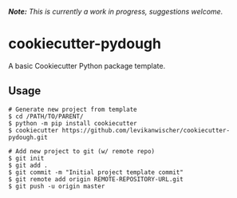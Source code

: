 _**Note:** This is currently a work in progress, suggestions welcome._

# cookiecutter-pydough
A basic Cookiecutter Python package template.


## Usage
```
# Generate new project from template
$ cd /PATH/TO/PARENT/
$ python -m pip install cookiecutter
$ cookiecutter https://github.com/levikanwischer/cookiecutter-pydough.git

# Add new project to git (w/ remote repo)
$ git init
$ git add .
$ git commit -m "Initial project template commit"
$ git remote add origin REMOTE-REPOSITORY-URL.git
$ git push -u origin master

```
